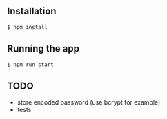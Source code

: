 ## Installation

```bash
$ npm install
```

## Running the app

```bash
$ npm run start
```

## TODO
* store encoded password (use bcrypt for example)
* tests


